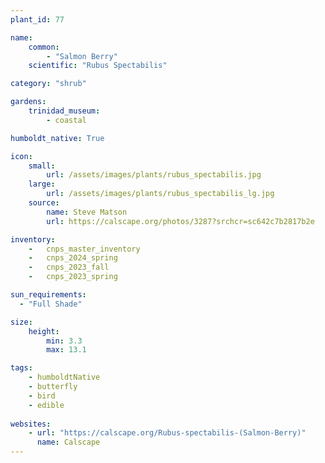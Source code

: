 ```yaml
---
plant_id: 77

name: 
    common: 
        - "Salmon Berry"   
    scientific: "Rubus Spectabilis" 

category: "shrub"

gardens:
    trinidad_museum:
        - coastal

humboldt_native: True

icon: 
    small: 
        url: /assets/images/plants/rubus_spectabilis.jpg
    large: 
        url: /assets/images/plants/rubus_spectabilis_lg.jpg
    source: 
        name: Steve Matson 
        url: https://calscape.org/photos/3287?srchcr=sc642c7b2817b2e

inventory: 
    -   cnps_master_inventory
    -   cnps_2024_spring
    -   cnps_2023_fall
    -   cnps_2023_spring

sun_requirements:
  - "Full Shade"

size:
    height: 
        min: 3.3
        max: 13.1

tags:
    - humboldtNative
    - butterfly
    - bird
    - edible
 
websites: 
    - url: "https://calscape.org/Rubus-spectabilis-(Salmon-Berry)"
      name: Calscape
---
```


